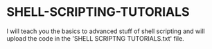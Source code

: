 # SHELL-SCRIPTING-TUTORIALS
I will teach you the basics to advanced stuff of shell scripting and will upload the code in the 'SHELL SCRIPTNG TUTORIALS.txt' file. 
